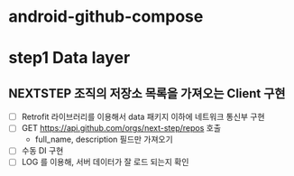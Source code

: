 # android-github-compose

# step1 Data layer

## NEXTSTEP 조직의 저장소 목록을 가져오는 Client 구현

- [ ] Retrofit 라이브러리를 이용해서 data 패키지 이하에 네트워크 통신부 구현
- [ ] GET https://api.github.com/orgs/next-step/repos 호출
    - full_name, description 필드만 가져오기
- [ ] 수동 DI 구현
- [ ] LOG 를 이용해, 서버 데이터가 잘 로드 되는지 확인